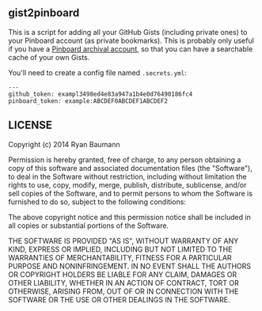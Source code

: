 gist2pinboard
-------------

This is a script for adding all your GitHub Gists (including private ones) to your Pinboard account (as private bookmarks). This is probably only useful if you have a [Pinboard archival account](https://pinboard.in/upgrade/), so that you can have a searchable cache of your own Gists.

You'll need to create a config file named `.secrets.yml`:

    ---
    github_token: exampl3498ed4e83a947a1b4e0d76490186fc4
    pinboard_token: example:ABCDEF0ABCDEF1ABCDEF2

LICENSE
-------

Copyright (c) 2014 Ryan Baumann

Permission is hereby granted, free of charge, to any person obtaining a copy
of this software and associated documentation files (the "Software"), to deal
in the Software without restriction, including without limitation the rights
to use, copy, modify, merge, publish, distribute, sublicense, and/or sell
copies of the Software, and to permit persons to whom the Software is
furnished to do so, subject to the following conditions:

The above copyright notice and this permission notice shall be included in
all copies or substantial portions of the Software.

THE SOFTWARE IS PROVIDED "AS IS", WITHOUT WARRANTY OF ANY KIND, EXPRESS OR
IMPLIED, INCLUDING BUT NOT LIMITED TO THE WARRANTIES OF MERCHANTABILITY,
FITNESS FOR A PARTICULAR PURPOSE AND NONINFRINGEMENT. IN NO EVENT SHALL THE
AUTHORS OR COPYRIGHT HOLDERS BE LIABLE FOR ANY CLAIM, DAMAGES OR OTHER
LIABILITY, WHETHER IN AN ACTION OF CONTRACT, TORT OR OTHERWISE, ARISING FROM,
OUT OF OR IN CONNECTION WITH THE SOFTWARE OR THE USE OR OTHER DEALINGS IN
THE SOFTWARE.